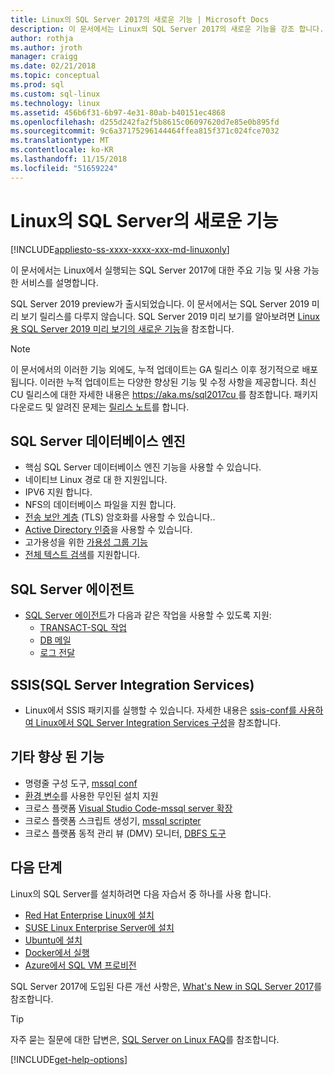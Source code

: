 ```yaml
---
title: Linux의 SQL Server 2017의 새로운 기능 | Microsoft Docs
description: 이 문서에서는 Linux의 SQL Server 2017의 새로운 기능을 강조 합니다.
author: rothja
ms.author: jroth
manager: craigg
ms.date: 02/21/2018
ms.topic: conceptual
ms.prod: sql
ms.custom: sql-linux
ms.technology: linux
ms.assetid: 456b6f31-6b97-4e31-80ab-b40151ec4868
ms.openlocfilehash: d255d242fa2f5b8615c06097620d7e85e0b895fd
ms.sourcegitcommit: 9c6a37175296144464ffea815f371c024fce7032
ms.translationtype: MT
ms.contentlocale: ko-KR
ms.lasthandoff: 11/15/2018
ms.locfileid: "51659224"
---
```

# <a name="whats-new-for-sql-server-on-linux"></a>Linux의 SQL Server의 새로운 기능

[!INCLUDE[appliesto-ss-xxxx-xxxx-xxx-md-linuxonly](../includes/appliesto-ss-xxxx-xxxx-xxx-md-linuxonly.md)]

이 문서에서는 Linux에서 실행되는 SQL Server 2017에 대한 주요 기능 및 사용 가능한 서비스를 설명합니다.

SQL Server 2019 preview가 출시되었습니다. 이 문서에서는 SQL Server 2019 미리 보기 릴리스를 다루지 않습니다. SQL Server 2019 미리 보기를 알아보려면 [Linux 용 SQL Server 2019 미리 보기의 새로운 기능](../sql-server/what-s-new-in-sql-server-ver15.md?view=sql-server-ver15#sqllinux)을 참조합니다.

> [!NOTE]
> 이 문서에서의 이러한 기능 외에도, 누적 업데이트는 GA 릴리스 이후 정기적으로 배포됩니다. 이러한 누적 업데이트는 다양한 향상된 기능 및 수정 사항을 제공합니다. 최신 CU 릴리스에 대한 자세한 내용은 [ https://aka.ms/sql2017cu ](https://aka.ms/sql2017cu)를 참조합니다. 패키지 다운로드 및 알려진  문제는 [릴리스 노트](sql-server-linux-release-notes.md)를 합니다.

## <a name="sql-server-database-engine"></a>SQL Server 데이터베이스 엔진

- 핵심 SQL Server 데이터베이스 엔진 기능을 사용할 수 있습니다.
- 네이티브 Linux 경로 대 한 지원입니다.
- IPV6 지원 합니다.
- NFS의 데이터베이스 파일을 지원 합니다.
- [전송 보안 계층](sql-server-linux-encrypted-connections.md) (TLS) 암호화를 사용할 수 있습니다..
- [Active Directory 인증](sql-server-linux-active-directory-authentication.md)을 사용할 수 있습니다.
- 고가용성을 위한 [가용성 그룹 기능](sql-server-linux-availability-group-overview.md)
- [전체 텍스트 검색](sql-server-linux-setup-full-text-search.md)를 지원합니다.

## <a name="sql-server-agent"></a>SQL Server 에이전트

- [SQL Server 에이전트](sql-server-linux-setup-sql-agent.md)가 다음과 같은 작업을 사용할 수 있도록 지원:
  - [TRANSACT-SQL 작업](sql-server-linux-run-sql-server-agent-job.md)
  - [DB 메일](sql-server-linux-db-mail-sql-agent.md)
  - [로그 전달](sql-server-linux-use-log-shipping.md)

## <a name="sql-server-integration-services-ssis"></a>SSIS(SQL Server Integration Services)

- Linux에서 SSIS 패키지를 실행할 수 있습니다. 자세한 내용은 [ssis-conf를 사용하여 Linux에서 SQL Server Integration Services 구성](sql-server-linux-configure-ssis.md)을 참조합니다.

## <a name="other-improvements"></a>기타 향상 된 기능

- 명령줄 구성 도구, [mssql conf](sql-server-linux-configure-mssql-conf.md)
- [환경 변수](sql-server-linux-configure-environment-variables.md)를 사용한 무인된 설치 지원
- 크로스 플랫폼 [Visual Studio Code-mssql server 확장](sql-server-linux-develop-use-vscode.md)
- 크로스 플랫폼 스크립트 생성기, [mssql scripter](https://github.com/Microsoft/sql-xplat-cli/blob/dev/doc/usage_guide.md)
- 크로스 플랫폼 동적 관리 뷰 (DMV) 모니터, [DBFS 도구](https://github.com/Microsoft/dbfs)

## <a name="next-steps"></a>다음 단계

Linux의 SQL Server를 설치하려면 다음 자습서 중 하나를 사용 합니다.

- [Red Hat Enterprise Linux에 설치](quickstart-install-connect-red-hat.md)
- [SUSE Linux Enterprise Server에 설치](quickstart-install-connect-suse.md)
- [Ubuntu에 설치](quickstart-install-connect-ubuntu.md)
- [Docker에서 실행](quickstart-install-connect-docker.md)
- [Azure에서 SQL VM 프로비전](/azure/virtual-machines/linux/sql/provision-sql-server-linux-virtual-machine?toc=%2fsql%2flinux%2ftoc.json)

SQL Server 2017에 도입된 다른 개선 사항은, [What's New in SQL Server 2017](../sql-server/what-s-new-in-sql-server-2017.md)를 참조합니다.

> [!TIP]
> 자주 묻는 질문에 대한 답변은, [SQL Server on Linux FAQ](sql-server-linux-faq.md)를 참조합니다.

[!INCLUDE[get-help-options](../includes/paragraph-content/get-help-options.md)]
